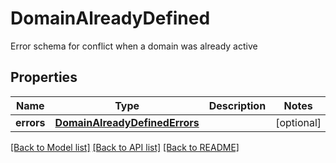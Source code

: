# DomainAlreadyDefined

Error schema for conflict when a domain was already active
## Properties
Name | Type | Description | Notes
------------ | ------------- | ------------- | -------------
**errors** | [**DomainAlreadyDefinedErrors**](DomainAlreadyDefinedErrors.md) |  | [optional] 

[[Back to Model list]](../README.md#documentation-for-models) [[Back to API list]](../README.md#documentation-for-api-endpoints) [[Back to README]](../README.md)



